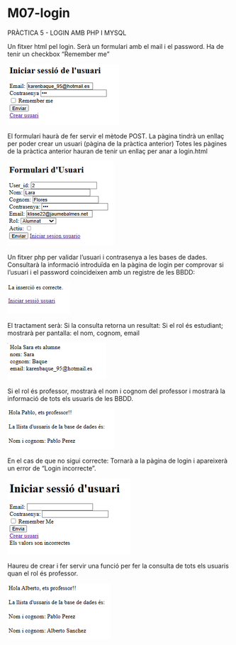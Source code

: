 # M07-login
PRÀCTICA 5 - LOGIN AMB PHP I MYSQL

Un fitxer html pel login. 
Serà un formulari amb el mail i el password. 
Ha de tenir un checkbox “Remember me”

![Imagen login](https://github.com/Karenl9/M07-login/blob/marcosoliz_P5/5.png)

El formulari haurà de fer servir el mètode POST.
La pàgina tindrà un enllaç per poder crear un usuari (pàgina de la pràctica anterior)
Totes les pàgines de la pràctica anterior hauran de tenir un enllaç per anar a login.html

![Imagen login](https://github.com/Karenl9/M07-login/blob/marcosoliz_P5/3.png)

Un fitxer php per validar l’usuari i contrasenya a les bases de dades. 
Consultarà la informació introduïda en la pàgina de login per comprovar si l’usuari i el password coincideixen amb un registre de les BBDD:

![Imagen consulta estudiant](https://github.com/Karenl9/M07-login/blob/marcosoliz_P5/4.png)

El tractament serà:
Si la consulta retorna un resultat:
Si el rol és estudiant; mostrarà per pantalla: el nom, cognom, email

![Imagen consulta estudiant](https://github.com/Karenl9/M07-login/blob/marcosoliz_P5/7.png)

Si el rol és professor, mostrarà el nom i cognom del professor i mostrarà la informació de tots els usuaris de les BBDD.

![Imagen consulta estudiant](https://github.com/Karenl9/M07-login/blob/marcosoliz_P5/8.png)

En el cas de que no sigui correcte:
Tornarà a la pàgina de login i apareixerà un error de “Login incorrecte”.

![Imagen consulta estudiant](https://github.com/Karenl9/M07-login/blob/marcosoliz_P5/6.png)

Haureu de crear i fer servir una funció per fer la consulta de tots els usuaris quan el rol és professor.

![Imagen consulta estudiant](https://github.com/Karenl9/M07-login/blob/marcosoliz_P5/10.png)
